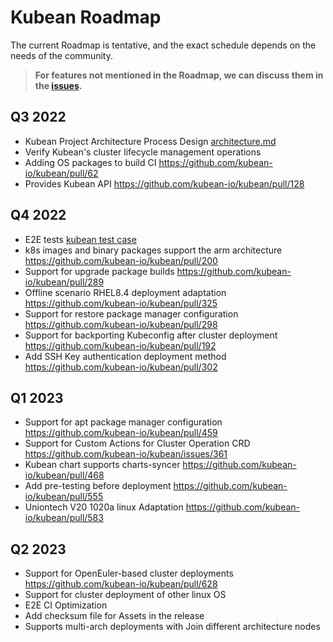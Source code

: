 # Kubean Roadmap

The current Roadmap is tentative, and the exact schedule depends on the needs of the community.

> **For features not mentioned in the Roadmap, we can discuss them in the [issues](https://github.com/kubean-io/kubean/issues).**



## Q3 2022
* Kubean Project Architecture Process Design [architecture.md](https://github.com/kubean-io/kubean/blob/main/docs/en/architecture.md)
* Verify Kubean's cluster lifecycle management operations
* Adding OS packages to build CI https://github.com/kubean-io/kubean/pull/62
* Provides Kubean API https://github.com/kubean-io/kubean/pull/128


## Q4 2022
* E2E tests [kubean test case](https://github.com/kubean-io/kubean/blob/main/docs/test/kubean_testcase.md)
* k8s images and binary packages support the arm architecture https://github.com/kubean-io/kubean/pull/200
* Support for upgrade package builds https://github.com/kubean-io/kubean/pull/289
* Offline scenario RHEL8.4 deployment adaptation https://github.com/kubean-io/kubean/pull/325
* Support for restore package manager configuration https://github.com/kubean-io/kubean/pull/298
* Support for backporting Kubeconfig after cluster deployment https://github.com/kubean-io/kubean/pull/192
* Add SSH Key authentication deployment method https://github.com/kubean-io/kubean/pull/302


## Q1 2023
* Support for apt package manager configuration https://github.com/kubean-io/kubean/pull/459
* Support for Custom Actions for Cluster Operation CRD https://github.com/kubean-io/kubean/issues/361
* Kubean chart supports charts-syncer https://github.com/kubean-io/kubean/pull/468
* Add pre-testing before deployment https://github.com/kubean-io/kubean/pull/555
* Uniontech V20 1020a linux Adaptation https://github.com/kubean-io/kubean/pull/583


## Q2 2023
* Support for OpenEuler-based cluster deployments https://github.com/kubean-io/kubean/pull/628
* Support for cluster deployment of other linux OS
* E2E CI Optimization
* Add checksum file for Assets in the release
* Supports multi-arch deployments with Join different architecture nodes
